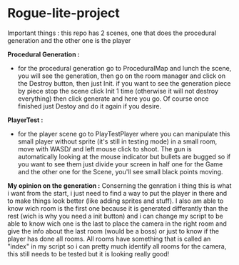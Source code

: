 # Rogue-lite-project

Important things : this repo has 2 scenes, one that does the procedural generation and the other one is the player

**Procedural Generation :**
- for the procedural generation go to ProceduralMap and lunch the scene, you will see the generation, then go on the room manager and click on the Destroy button, then just Init.
if you want to see the generation piece by piece stop the scene click Init 1 time (otherwise it will not destroy everything) then click generate and here you go. Of course once finished just Destoy and do it again if you desire.

**PlayerTest :**
- for the player scene go to PlayTestPlayer where you can manipulate this small player without sprite (it's still in testing mode) in a small room, move with WASD/ and left mouse click to shoot. The gun is automatically looking at the mouse indicator but bullets are bugged so if you want to see them just divide your screen in half one for the Game and the other one for the Scene, you'll see small black points moving.

**My opinion on the generation :**
Conserning the genration i thing this is what i want from the start, i just need to find a way to put the player in there and to make things look better (like adding sprites and stuff). I also am able to know wich room is the first one because it is generated differantly than the rest (wich is why you need a init button) and i can change my script to be able to know wich one is the last to place the camera in the right room and give the info about the last room (would be a boss) or just to know if the player has done all rooms. All rooms have something that is called an "index" in my script so i can pretty much identify all rooms for the camera, this still needs to be tested but it is looking really good!
